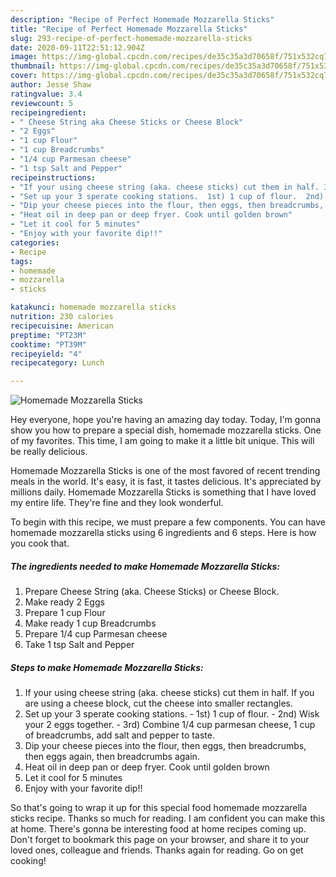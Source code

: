 ```yaml
---
description: "Recipe of Perfect Homemade Mozzarella Sticks"
title: "Recipe of Perfect Homemade Mozzarella Sticks"
slug: 293-recipe-of-perfect-homemade-mozzarella-sticks
date: 2020-09-11T22:51:12.904Z
image: https://img-global.cpcdn.com/recipes/de35c35a3d70658f/751x532cq70/homemade-mozzarella-sticks-recipe-main-photo.jpg
thumbnail: https://img-global.cpcdn.com/recipes/de35c35a3d70658f/751x532cq70/homemade-mozzarella-sticks-recipe-main-photo.jpg
cover: https://img-global.cpcdn.com/recipes/de35c35a3d70658f/751x532cq70/homemade-mozzarella-sticks-recipe-main-photo.jpg
author: Jesse Shaw
ratingvalue: 3.4
reviewcount: 5
recipeingredient:
- " Cheese String aka Cheese Sticks or Cheese Block"
- "2 Eggs"
- "1 cup Flour"
- "1 cup Breadcrumbs"
- "1/4 cup Parmesan cheese"
- "1 tsp Salt and Pepper"
recipeinstructions:
- "If your using cheese string (aka. cheese sticks) cut them in half. If you are using a cheese block, cut the cheese into smaller rectangles."
- "Set up your 3 sperate cooking stations.  1st) 1 cup of flour.  2nd) Wisk your 2 eggs together.  3rd) Combine 1/4 cup parmesan cheese, 1 cup of breadcrumbs, add salt and pepper to taste."
- "Dip your cheese pieces into the flour, then eggs, then breadcrumbs, then eggs again, then breadcrumbs again."
- "Heat oil in deep pan or deep fryer. Cook until golden brown"
- "Let it cool for 5 minutes"
- "Enjoy with your favorite dip!!"
categories:
- Recipe
tags:
- homemade
- mozzarella
- sticks

katakunci: homemade mozzarella sticks 
nutrition: 230 calories
recipecuisine: American
preptime: "PT23M"
cooktime: "PT39M"
recipeyield: "4"
recipecategory: Lunch

---
```



![Homemade Mozzarella Sticks](https://img-global.cpcdn.com/recipes/de35c35a3d70658f/751x532cq70/homemade-mozzarella-sticks-recipe-main-photo.jpg)

Hey everyone, hope you're having an amazing day today. Today, I'm gonna show you how to prepare a special dish, homemade mozzarella sticks. One of my favorites. This time, I am going to make it a little bit unique. This will be really delicious.



Homemade Mozzarella Sticks is one of the most favored of recent trending meals in the world. It's easy, it is fast, it tastes delicious. It's appreciated by millions daily. Homemade Mozzarella Sticks is something that I have loved my entire life. They're fine and they look wonderful.


To begin with this recipe, we must prepare a few components. You can have homemade mozzarella sticks using 6 ingredients and 6 steps. Here is how you cook that.

<!--inarticleads1-->

##### The ingredients needed to make Homemade Mozzarella Sticks:

1. Prepare  Cheese String (aka. Cheese Sticks) or Cheese Block.
1. Make ready 2 Eggs
1. Prepare 1 cup Flour
1. Make ready 1 cup Breadcrumbs
1. Prepare 1/4 cup Parmesan cheese
1. Take 1 tsp Salt and Pepper




<!--inarticleads2-->

##### Steps to make Homemade Mozzarella Sticks:

1. If your using cheese string (aka. cheese sticks) cut them in half. If you are using a cheese block, cut the cheese into smaller rectangles.
1. Set up your 3 sperate cooking stations.  - 1st) 1 cup of flour.  - 2nd) Wisk your 2 eggs together.  - 3rd) Combine 1/4 cup parmesan cheese, 1 cup of breadcrumbs, add salt and pepper to taste.
1. Dip your cheese pieces into the flour, then eggs, then breadcrumbs, then eggs again, then breadcrumbs again.
1. Heat oil in deep pan or deep fryer. Cook until golden brown
1. Let it cool for 5 minutes
1. Enjoy with your favorite dip!!




So that's going to wrap it up for this special food homemade mozzarella sticks recipe. Thanks so much for reading. I am confident you can make this at home. There's gonna be interesting food at home recipes coming up. Don't forget to bookmark this page on your browser, and share it to your loved ones, colleague and friends. Thanks again for reading. Go on get cooking!
